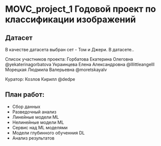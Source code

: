 # MOVC_project_1 Годовой проект по классификации изображений

## Датасет
В качестве датасета выбран сет - Том и Джери. В датасете..

Список участников проекта: 
Горбатова Екатерина Олеговна @yekaterinagorbatova
Украинцева Елена Александровна @lllittleangelll
Морецкая Людмила Валерьевна @moretskayalv

Куратор: Козлов Кирилл @dedpe


## План работ: 
- Сбор данных  
- Разведочный анализ 
- Линейные модели ML
- Нелинейные модели ML
- Сервис над ML моделями
- Модели глубинного обученния DL
- Анализ результатов
